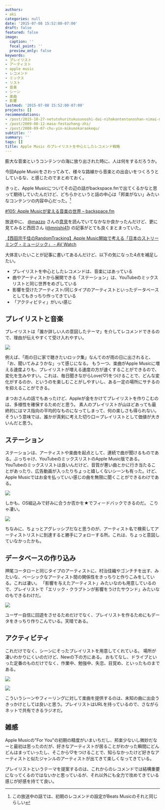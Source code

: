 ```yaml
---
authors:
- aki
categories: null
date: '2015-07-08 15:52:00-07:00'
draft: false
featured: false
image:
  caption: ''
  focal_point: ''
  preview_only: false
keywords:
- プレイリスト
- アーティスト
- apple music
- レコメンド
- ミックス
- リスト
- 音楽
- シーン
- 楽曲
- 影響
lastmod: '2015-07-08 15:52:00-07:00'
projects: []
recommendations:
- /post/2015-10-27-netutohuritukusunoshi-dai-nihakontentunoshan-nimai-morenasasenaitamenohintogajie-matuteita/
- /post/2009-08-12-masa-festazhong-zhi/
- /post/2008-09-07-chu-yin-mikunokaraokequ/
subtitle: ''
summary: ''
tags: []
title: Apple Music のプレイリストを中心としたレコメンド戦略
---
```


膨大な音楽というコンテンツの海に放り出された時に、人は何をするだろうか。

今回Apple Musicをさわってみて、様々な路線から音楽との出会いをつくろうとしているな、と感じたのでまとめておく。

きっと、Apple Musicについてその辺の話がbackspace.fmで出てくるかなと思って期待していたんだけど、どちらかというと話の中心は「邦楽がない」みたいなコンテンツの内容中心だった。[^1] 

[#105: Apple Musicが変える音楽の世界 – backspace.fm](http://backspace.fm/episode/105/)

放送中に、 [@mazzo](https://twitter.com/mazzo) さんの[意見](http://togetter.com/li/842652)を読んでいてなかなか良かったんだけど、更に見てみると西田さん ([@mnishi41](https://twitter.com/mnishi41)) の記事がとても良くまとまっていた。

[【西田宗千佳のRandomTracking】Apple Music開始で考える「日本のストリーミング・ミュージック」 - AV Watch](http://av.watch.impress.co.jp/docs/series/rt/20150701_709561.html)

大体言いたいことが記事に書いてあるんだけど、以下の気になった4点を補足したい。

- プレイリストを中心としたレコメンドは、音楽にはあっている
- 曲やアーティストから展開できる「ステーション」は、YouTubeのミックスリストと同じ世界をめざしている
- 影響を受けたアーティスト/同じタイプのアーティストといったデータベースとしてもきっちり作ってきている
- 「アクティビティ」がいい感じ

## プレイリストと音楽

プレイリストは「誰か詳しい人の意図したテーマ」を介してレコメンドできるので、理由が伝えやすくて受け入れやすい。

![](20150708224512.png)

例えば、「雨の日に家で聴きたいロック集」なんてのが雨の日に出されると、「お、聞いてみようかな」って感じになる。 もう一つ、楽曲がApple Musicに増える速度よりも、プレイリストが増える速度の方が速くすることができるので、変化を生みやすい。これは、毎日聞きながらLove(♡)をつけることで、どんな変化がするのか、というのを楽しむことがしやすいし、ある一定の場所にサチるのを抑えることができる。

まつおさんの話でもあったけど、Appleが金をかけてプレイリストを作りこむのは、多様性を確保するためだと思う。 素人のプレイリストが山ほどあっても最終的にはマス指向の平均的なものになってしまって、何の楽しさも得られない。 そういう意味では、誰かが真剣に考えた切り口＝プレイリストとして価値が大きいんだと思う。

## ステーション

ステーションは、アーティストや楽曲を起点として、連続で曲が聞けるものである。ぶっちゃけ、YouTubeのミックスリストのApple Music版である。 YouTubeのミックスリストは良いんだけど、音質が悪い曲とかに行き当たることがあったり、広告動画が入ったりちょっと嬉しくないシーンも有った。けど、Apple Musicではお金を払っていい感じの曲を無限に聞くことができるわけである。

![](20150708224614.png)

しかも、OS組込みで好みに合うか否かを★でフィードバックできるのだ。 こりゃ凄い。

![](20150708224542.png)

ちなみに、ちょっとアグレッシブだなと思うのが、アーティスト名で検索してアーティストリストに到達すると勝手にフォローする所。これは、ちょっと意図していなかったかも。

## データベースの作り込み

押尾コータローと同じタイプのアーティストに、村治佳織やゴンチチを出す、みたいな、ベーシックなアーティスト間の関係性をきっちりと作りこみをしている。これは凄い。 「影響を与えたアーティスト」みたいなのも用意しているので、プレイリストで「エリック・クラプトンが影響をうけたサウンド」みたいなのもできるわけだ。

![](\1)

ユーザー自信に回遊をさせるためだけでなく、プレイリストを作るためにもデータをきっちり作りこんでいる。天晴である。

## アクティビティ

これだけでなく、シーンにそったプレイリストを用意してくれている。 場所が凄いわかりにくいのだけど、Newの下の方にある。 おもてなし、ドライブといった定番のものだけでなく、作業中、勉強中、失恋、目覚め、といったものまである。

![](\1)

![](\1)

こういうシーンやフィーリングに対して楽曲を提供するのは、未知の曲に出会うきっかけとしては良いと思う。プレイリストはURLを持っているので、さながらネットで共有できるラジオだ。

## 雑感

Apple Musicの"For You"の初期の精度がいまいちだし、邦楽少ないし微妙だなーと最初は思ったのだが、好きなアーティストが居ることがわかった瞬間にどんどんはまっていったし、そこから♡をつけることで、知らなかったけど好きなアーティストと似たジャンルのアーティストが出てきて楽しくなってきている。

プレイリストというテーマを提案するのは、これからのレコメンドでは結構重要になってくるのではないかと思っているが、それ以外にも全力で攻めてきている感じが好感を持てて良い。

[^1]: この放送中の話では、初期のレコメンドの設定がBeats Musicのそれと同じらしい